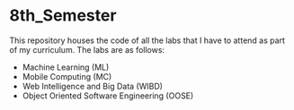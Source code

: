 # 8th_Semester
This repository houses the code of all the labs that I have to attend as part of my curriculum.
The labs are as follows:
* Machine Learning (ML)
* Mobile Computing (MC)
* Web Intelligence and Big Data (WIBD)
* Object Oriented Software Engineering (OOSE)
